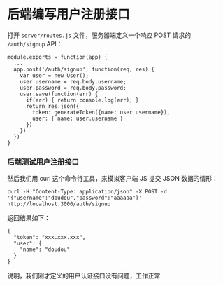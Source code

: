 # 后端编写用户注册接口

打开 `server/routes.js` 文件，服务器端定义一个响应 POST 请求的 `/auth/signup` API：

```
module.exports = function(app) {
  ...
  app.post('/auth/signup', function(req, res) {
    var user = new User();
    user.username = req.body.username;
    user.password = req.body.password;
    user.save(function(err) {
      if(err) { return console.log(err); }
      return res.json({
        token: generateToken({name: user.username}),
        user: { name: user.username }
      })
    })
  })
}
```

### 后端测试用户注册接口

然后我们用 curl 这个命令行工具，来模拟客户端 JS 提交 JSON 数据的情形：

```
curl -H "Content-Type: application/json" -X POST -d '{"username":"doudou","password":"aaaaaa"}' http://localhost:3000/auth/signup
```

返回结果如下：

```
{
  "token": "xxx.xxx.xxx",
  "user": {
    "name": "doudou"
  }
}
```

说明，我们刚才定义的用户认证接口没有问题，工作正常

